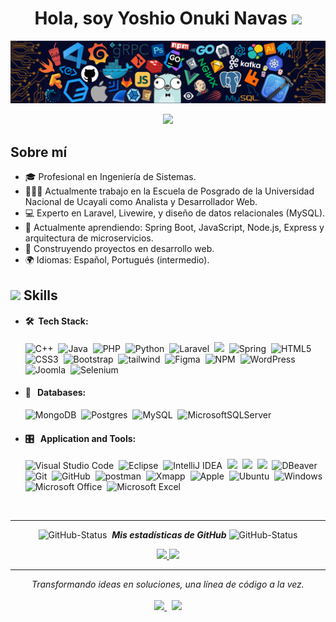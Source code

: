 <h1 align="center"> 
  Hola, soy Yoshio Onuki Navas <img src="https://github.com/abdoachhoubi/abdoachhoubi/blob/main/gifs/Hi.gif" width="30">
</h1>
<p align="center"><img src="https://raw.githubusercontent.com/KevinPatel04/KevinPatel04/master/header.png"></p>
<p align="center">
   <img src="https://readme-typing-svg.herokuapp.com/?&font=IBM+Plex+Sans&size=22&lines=¡Bienvenido+a+mi+perfil+de+GitHub!;Soy+desarrollador+de+software&center=true">
</p>

## Sobre mí
- 🎓 Profesional en Ingeniería de Sistemas.
- 👨🏻‍💻 Actualmente trabajo en la Escuela de Posgrado de la Universidad Nacional de Ucayali como Analista y Desarrollador Web.
- 💻 Experto en Laravel, Livewire, y diseño de datos relacionales (MySQL).
- 🌱 Actualmente aprendiendo: Spring Boot, JavaScript, Node.js, Express y arquitectura de microservicios.
- 🚀 Construyendo proyectos en desarrollo web.
- 🌍 Idiomas: Español, Portugués (intermedio).

## <img src="https://media2.giphy.com/media/QssGEmpkyEOhBCb7e1/giphy.gif?cid=ecf05e47a0n3gi1bfqntqmob8g9aid1oyj2wr3ds3mg700bl&rid=giphy.gif" width ="25"><b> Skills</b>

<p align="center">

- #### 🛠 &nbsp;Tech Stack:

    ![C++](https://img.shields.io/badge/c++-%2300599C.svg?style=for-the-badge&logo=c%2B%2B&logoColor=white)&nbsp;
    ![Java](https://img.shields.io/badge/java-%23ED8B00.svg?style=for-the-badge&logo=java&logoColor=white)&nbsp;
    ![PHP](https://img.shields.io/badge/php-4F5B93.svg?style=for-the-badge&logo=php&logoColor=white)&nbsp;
    ![Python](https://img.shields.io/badge/python-3670A0?style=for-the-badge&logo=python&logoColor=ffdd54)&nbsp;
    ![Laravel](https://img.shields.io/badge/Laravel-FF2D20?style=for-the-badge&logo=laravel&logoColor=white)&nbsp;
    <img src="https://img.shields.io/badge/livewire-143?style=for-the-badge&logo=livewire&logoColor=fb70a9&color=black&labelColor=e2e8f0" height="28">&nbsp;
    ![Spring](https://img.shields.io/badge/spring-%236DB33F.svg?style=for-the-badge&logo=spring&logoColor=white)&nbsp;
    ![HTML5](https://img.shields.io/badge/html5-%23E34F26.svg?style=for-the-badge&logo=html5&logoColor=white)&nbsp;
    ![CSS3](https://img.shields.io/badge/css3-%231572B6.svg?style=for-the-badge&logo=css3&logoColor=white)&nbsp;
    ![Bootstrap](https://img.shields.io/badge/bootstrap%20-7952B3.svg?&style=for-the-badge&logo=bootstrap&logoColor=white)&nbsp;
    ![tailwind](https://img.shields.io/badge/Tailwind_CSS-38B2AC?style=for-the-badge&logo=tailwind-css&logoColor=white)&nbsp;
    ![Figma](https://img.shields.io/badge/figma-%23F24E1E.svg?style=for-the-badge&logo=figma&logoColor=red&color=black&labelColor=e2e8f0)&nbsp;
    ![NPM](https://img.shields.io/badge/npm-CB3837?style=for-the-badge&logo=npm&logoColor=white)&nbsp;
    ![WordPress](https://img.shields.io/badge/WordPress-%23117AC9.svg?style=for-the-badge&logo=WordPress&logoColor=white)&nbsp;
    ![Joomla](https://img.shields.io/badge/Joomla-17568c.svg?style=for-the-badge&logo=joomla&logoColor=white)&nbsp;
    <img alt="Selenium" src="https://img.shields.io/badge/Selenium-43B02A?style=for-the-badge&logo=Selenium&logoColor=white">&nbsp;
    
- #### 💾 &nbsp; Databases:

    ![MongoDB](https://img.shields.io/badge/MongoDB-%234ea94b.svg?&style=for-the-badge&logo=mongodb&logoColor=white)&nbsp;
    ![Postgres](https://img.shields.io/badge/postgres-%23316192.svg?style=for-the-badge&logo=postgresql&logoColor=white)&nbsp;
    ![MySQL](https://img.shields.io/badge/MySQL-3E6E93?style=for-the-badge&logo=mysql&logoColor=f29221)&nbsp;
    ![MicrosoftSQLServer](https://img.shields.io/badge/SQL%20Sever-CC2927?style=for-the-badge&logo=microsoft%20sql%20server&logoColor=white)&nbsp;
    
    
- #### 🎛️ &nbsp; Application and Tools:

    ![Visual Studio Code](https://img.shields.io/badge/Visual%20Studio%20Code-0078d7.svg?style=for-the-badge&logo=visual-studio-code&logoColor=white)&nbsp;
    ![Eclipse](https://img.shields.io/badge/Eclipse-FE7A16.svg?style=for-the-badge&logo=Eclipse&logoColor=2C2255&labelColor=e2e8f0)&nbsp;
    ![IntelliJ IDEA](https://img.shields.io/badge/IntelliJ%20IDEA-black.svg?style=for-the-badge&logo=intellij-idea&logoColor=white)&nbsp;
    <img src="https://img.shields.io/badge/pycharm-143?style=for-the-badge&logo=pycharm&logoColor=black&color=black&labelColor=green" height="28">&nbsp;
    <img src="https://img.shields.io/badge/datagrip-143?style=for-the-badge&logo=datagrip&logoColor=black&color=black&labelColor=8473ff" height="28">&nbsp;
    <img src="https://img.shields.io/badge/anaconda-42B029.svg?&style=for-the-badge&logo=anaconda&logoColor=white" height="28"/>&nbsp;
    ![DBeaver](https://img.shields.io/badge/DBeaver-6e98bf.svg?style=for-the-badge&logo=dbeaver&logoColor=white)&nbsp;
    ![Git](https://img.shields.io/badge/git-%23F05033.svg?style=for-the-badge&logo=git&logoColor=white)&nbsp;
    ![GitHub](https://img.shields.io/badge/github-%23121011.svg?style=for-the-badge&logo=github&logoColor=white)&nbsp;
    ![postman](https://img.shields.io/badge/Postman-FF6C37?style=for-the-badge&logo=Postman&logoColor=white)&nbsp;
    ![Xmapp](https://img.shields.io/badge/Xampp-F37623?style=for-the-badge&logo=xampp&logoColor=white)&nbsp;
    ![Apple](https://img.shields.io/badge/Apple-87868C?style=for-the-badge&logo=apple&logoColor=white)&nbsp;
    ![Ubuntu](https://img.shields.io/badge/Ubuntu-e95420?style=for-the-badge&logo=ubuntu&logoColor=white)&nbsp;
    ![Windows](https://img.shields.io/badge/Windows-0078D6?style=for-the-badge&logo=windows&logoColor=white)&nbsp;
    ![Microsoft Office](https://img.shields.io/badge/Microsoft_Office-D83B01?style=for-the-badge&logo=microsoft-office&logoColor=white)&nbsp;
    ![Microsoft Excel](https://img.shields.io/badge/Microsoft_Excel-217346?style=for-the-badge&logo=microsoft-excel&logoColor=white)&nbsp;
    
</p>

<br> 

<hr>
<p align="center">
  <img src="https://media.giphy.com/media/8UHRm5oY4k4FDxq5QG/giphy.gif" width="30px" alt="GitHub-Status"/>&nbsp;
  <i><b>Mis estadísticas de GitHub</b></i>
  <img src="https://media.giphy.com/media/8UHRm5oY4k4FDxq5QG/giphy.gif" width="30px" alt="GitHub-Status"/>
</p>
<p align="center">
  <a href="https://github.com/YoshioOnuki">
    <img height="180em" src="https://github-readme-stats-eight-theta.vercel.app/api?username=YoshioOnuki&show_icons=true&count_private=true"/>
    <img height="180em" src="https://github-readme-stats-eight-theta.vercel.app/api/top-langs/?username=YoshioOnuki&layout=compact&langs_count=12&count_private=true"/>
  </a>  
</p>

<hr>
<p align="center">
   <i>Transformando ideas en soluciones, una línea de código a la vez.</i>
   <br>
<br>	
<a target="_blank" href="https://www.linkedin.com/in/yoshio-onuki-480b70283/">
  <img src="https://img.shields.io/badge/-LinkedIn-0077B5?style=for-the-badge&logo=Linkedin&logoColor=white"></img>
</a>
&nbsp;
<a target="_blank" href="mailto:onukinavas@gmail.com">
  <img src="https://img.shields.io/badge/-Gmail-D14836?style=for-the-badge&logo=Gmail&logoColor=white"></img>
</a>
<br>
</p>
